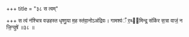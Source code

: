 +++
title = "३८ स त्वम्"

+++
स त्वं न॑श्चित्र वज्रहस्त धृष्णु॒या म॒ह स्त॑वा॒नोऽअ॑द्रिवः। गामश्व॑ँ र॒थ्य᳖मिन्द्र॒ संकि॑र स॒त्रा वाजं॒ न जि॒ग्युषे॑ ॥३८ ॥